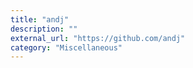 ```yaml
---
title: "andj"
description: ""
external_url: "https://github.com/andj"
category: "Miscellaneous"
---
```

